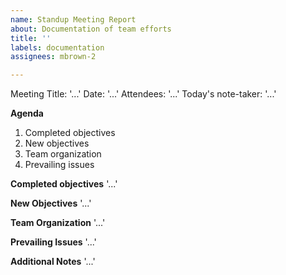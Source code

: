```yaml
---
name: Standup Meeting Report
about: Documentation of team efforts
title: ''
labels: documentation
assignees: mbrown-2

---
```


Meeting Title: '...'
Date: '...'
Attendees: '...'
Today's note-taker: '...'

**Agenda**
1. Completed objectives
2. New objectives
3. Team organization
4. Prevailing issues

**Completed objectives**
'...'

**New Objectives**
'...'

**Team Organization**
'...'

**Prevailing Issues**
'...'

**Additional Notes**
'...'
